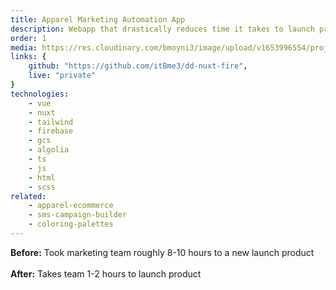 ```yaml
---
title: Apparel Marketing Automation App
description: Webapp that drastically reduces time it takes to launch products & create marketing assets.
order: 1
media: https://res.cloudinary.com/bmoyni3/image/upload/v1653996554/projects/dd-marketing-icon_gwhrae.png
links: {
	github: "https://github.com/itBme3/dd-nuxt-fire",
	live: "private"
}
technologies: 
    - vue
    - nuxt
    - tailwind
    - firebase
    - gcs
    - algolia
    - ts
    - js
    - html
    - scss
related:
    - apparel-ecommerce
    - sms-campaign-builder
    - coloring-palettes
---
```


<strong>Before:</strong> Took marketing team roughly 8-10 hours to a new launch product<br><br>
<strong>After:</strong> Takes team 1-2 hours to launch product

